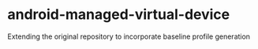 # android-managed-virtual-device

Extending the original repository to incorporate baseline profile generation